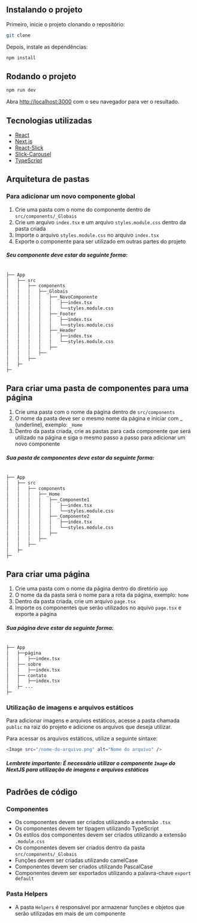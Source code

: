 
## Instalando o projeto

Primeiro, inicie o projeto clonando o repositório:

```bash	
git clone
```

Depois, instale as dependências:

```bash	
npm install

```

## Rodando o projeto

```bash
npm run dev

```

Abra [http://localhost:3000](http://localhost:3000) com o seu navegador para ver o resultado.

## Tecnologias utilizadas

- [React](https://reactjs.org/)
- [Next.js](https://nextjs.org/)
- [React-Slick](https://react-slick.neostack.com/)
- [Slick-Carousel](https://kenwheeler.github.io/slick/)
- [TypeScript](https://www.typescriptlang.org/)

## Arquitetura de pastas

### Para adicionar um novo componente global

1. Crie uma pasta com o nome do componente dentro de `src/components/_Globais`
2. Crie um arquivo `index.tsx` e um arquivo `styles.module.css` dentro da pasta criada
3. Importe o arquivo `styles.module.css` no arquivo `index.tsx`
4. Exporte o componente para ser utilizado em outras partes do projeto

##### Seu componente deve estar da seguinte forma:


```bash

├── App
│   ├── src
│   │   ├── components
│   │   │   ├──_Globais
│   │   │   │   ├──_NovoComponente
│   │   │   │   │   ├──index.tsx
│   │   │   │   │   └──styles.module.css
│   │   │   │   ├──_Footer
│   │   │   │   │   ├──index.tsx
│   │   │   │   │   └──styles.module.css
│   │   │   │   ├──_Header
│   │   │   │   │   ├──index.tsx
│   │   │   │   │   └──styles.module.css
│   │   │   │   ├──
│   │   │   ├──
│   │   ├── 
│   ├─
├─

```
## Para criar uma pasta de componentes para uma página

1. Crie uma pasta com o nome da página dentro de `src/components`
2. O nome da pasta deve ser o mesmo nome da página e iniciar com _ (underline), exemplo: `_Home`
3. Dentro da pasta criada, crie as pastas para cada componente que será utilizado na página e siga o mesmo passo a passo para adicionar um novo componente

##### Sua pasta de componentes deve estar da seguinte forma:

```bash

├── App
│   ├── src
│   │   ├── components
│   │   │   ├──_Home
│   │   │   │   ├──_Componente1
│   │   │   │   │   ├──index.tsx
│   │   │   │   │   └──styles.module.css
│   │   │   │   ├──_Componente2
│   │   │   │   │   ├──index.tsx
│   │   │   │   │   └──styles.module.css
│   │   │   │   ├──
│   │   │   ├──
│   │   ├──
│   ├─
├─

```

## Para criar uma página

1. Crie uma pasta com o nome da página dentro do diretório `app`
2. O nome da da pasta será o nome para a rota da página, exemplo: `home`
3. Dentro da pasta criada, crie um arquivo `page.tsx`
4. Importe os componentes que serão utilizados no aquivo `page.tsx` e exporte a página

##### Sua página deve estar da seguinte forma:

```bash

├── App
│   ├──página
│   │   ├──index.tsx
│   ├── sobre
│   │   ├──index.tsx
│   ├── contato
│   │   ├──index.tsx
│   ├─ ...
├─

```

### Utilização de imagens e arquivos estáticos

Para adicionar imagens e arquivos estáticos, acesse a pasta chamada `public` na raiz do projeto e adicione os arquivos que deseja utilizar.

Para acessar os arquivos estáticos, utilize a seguinte sintaxe:

```bash
<Image src="/nome-do-arquivo.png" alt="Nome do arquivo" />
```

##### Lembrete importante: É necessário utilizar o componente `Image` do NextJS para utilização de imagens e arquivos estáticos



#

## Padrões de código

### Componentes

- Os componentes devem ser criados utilizando a extensão `.tsx`
- Os componentes devem ter tipagem utilizando TypeScript
- Os estilos dos componentes devem ser criados utilizando a extensão `.module.css`
- Os componentes devem ser criados dentro da pasta `src/components/_Globais`
- Funções devem ser criadas utilizando camelCase
- Componentes devem ser criados utilizando PascalCase
- Componentes devem ser exportados utilizando a palavra-chave `export default`

### Pasta Helpers

- A pasta `Helpers` é responsável por armazenar funções e objetos que serão utilizadas em mais de um componente
